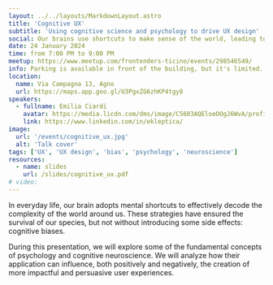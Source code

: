```yaml
---
layout: ../../layouts/MarkdownLayout.astro
title: 'Cognitive UX'
subtitle: 'Using cognitive science and psychology to drive UX design'
social: Our brains use shortcuts to make sense of the world, leading to cognitive biases. In this talk, we'll explore how these biases impact user experiences, both positively and negatively.
date: 24 January 2024
time: from 7:00 PM to 9:00 PM
meetup: https://www.meetup.com/frontenders-ticino/events/298546549/
info: Parking is available in front of the building, but it's limited.
location:
  name: Via Campagna 13, Agno
  url: https://maps.app.goo.gl/U3PgxZG6zhKP4tgy8
speakers:
  - fullname: Emilia Ciardi
    avatar: https://media.licdn.com/dms/image/C5603AQEloeOOgJ6WvA/profile-displayphoto-shrink_800_800/0/1516286100814?e=1724889600&v=beta&t=HcWbirlmyE0VBf-Eu3ZIngxYtyv365d5ONuSLclEJpg
    link: https://www.linkedin.com/in/ekleptica/
image:
  url: '/events/cognitive_ux.jpg'
  alt: 'Talk cover'
tags: ['UX', 'UX design', 'bias', 'psychology', 'neuroscience']
resources:
  - name: slides
    url: /slides/cognitive_ux.pdf
# video:
---
```


In everyday life, our brain adopts mental shortcuts to effectively decode the complexity of the world around us. These strategies have ensured the survival of our species, but not without introducing some side effects: cognitive biases.

During this presentation, we will explore some of the fundamental concepts of psychology and cognitive neuroscience. We will analyze how their application can influence, both positively and negatively, the creation of more impactful and persuasive user experiences.
